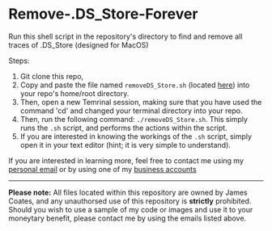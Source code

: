 # Remove-.DS_Store-Forever
Run this shell script in the repository's directory to find and remove all traces of .DS_Store (designed for MacOS)

Steps:
1. Git clone this repo, 
2. Copy and paste the file named `removeDS_Store.sh` (located [here](https://github.com/nexuspcs/Remove-.DS_Store-Forever/blob/main/removeDS_Store.sh)) into your repo's home/root directory.
3. Then, open a new Temrinal session, making sure that you have used the command 'cd' and changed your terminal directory into your repo.
4. Then, run the following command: `./removeDS_Store.sh`. This simply runs the `.sh` script, and performs the actions within the script.
5. If you are interested in knowing the workings of the `.sh` script, simply open it in your text editor (hint; it is very simple to understand).

If you are interested in learning more, feel free to contact me using my [personal email](mailto:jamescoates06@gmail.com) or by using one of my [business accounts](mailto:james@windcloud.com.au)
*** 

**Please note:** All files located within this repository are owned by James Coates, and any unauthorsed use of this repository is **strictly** prohibited. 
Should you wish to use a sample of my code or images and use it to your moneytary benefit, please contact me by using the emails listed above.
